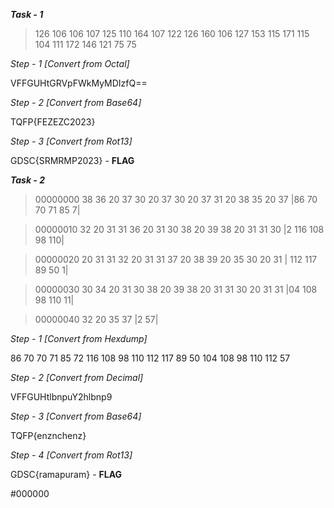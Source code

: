 ***Task - 1*** 

>126 106 106 107 125 110 164 107 122 126 160 106 
>127 153 115 171 115 104 111 172 146 121 75 75

*Step - 1* _[Convert from Octal]_

VFFGUHtGRVpFWkMyMDIzfQ==

*Step - 2* _[Convert from Base64]_

TQFP{FEZEZC2023}

*Step - 3* _[Convert from Rot13]_

GDSC{SRMRMP2023}  - **FLAG**


***Task - 2***

>00000000  38 36 20 37 30 20 37 30 20 37 31 20 38 35 20 37  |86 70 70 71 85 7|

>00000010  32 20 31 31 36 20 31 30 38 20 39 38 20 31 31 30  |2 116 108 98 110|

>00000020  20 31 31 32 20 31 31 37 20 38 39 20 35 30 20 31  | 112 117 89 50 1|

>00000030  30 34 20 31 30 38 20 39 38 20 31 31 30 20 31 31  |04 108 98 110 11|

>00000040  32 20 35 37                                      |2 57|

*Step - 1* _[Convert from Hexdump]_

86 70 70 71 85 72 116 108 98 110 112 117 89 50 104 108 98 110 112 57

*Step - 2* _[Convert from Decimal]_

VFFGUHtlbnpuY2hlbnp9

*Step - 3* _[Convert from Base64]_

TQFP{enznchenz}

*Step - 4* _[Convert from Rot13]_

GDSC{ramapuram}     - **FLAG**

#000000
